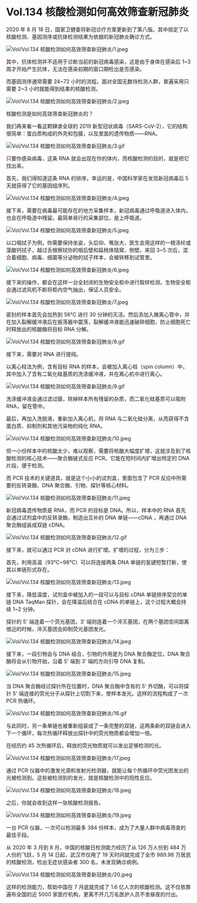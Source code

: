 # Vol.134 核酸检测如何高效筛查新冠肺炎

2020 年 8 月 18 日，国家卫健委将新冠诊疗方案更新到了第八版。其中规定了以核酸检测、基因测序或抗体检测结果为依据的新冠肺炎确诊方式。

![Vol/Vol.134 核酸检测如何高效筛查新冠肺炎/1.jpeg](https://cdn.jsdelivr.net/gh/just-prog/static/image/Vol/Vol.134%20核酸检测如何高效筛查新冠肺炎/1.jpeg)

其中，抗体检测并不适用于诊断当前的新冠病毒感染，这是由于身体在感染后 1\~3 周才开始产生抗体，无法在感染初期的窗口期检出是否感染。

而基因测序通常需要 24~72 小时的流程。面对全国无数待检测人群，普遍采用只需要 2~3 小时就能得到结果的核酸检测。

![Vol/Vol.134 核酸检测如何高效筛查新冠肺炎/2.jpeg](https://cdn.jsdelivr.net/gh/just-prog/static/image/Vol/Vol.134%20核酸检测如何高效筛查新冠肺炎/2.jpeg)

核酸检测是如何高效筛查新冠肺炎的？

我们再来看一看这颗肆虐全球的 2019 新型冠状病毒（SARS-CoV-2），它的结构很简单：蛋白质构成的外壳和包膜，以及里面的遗传物质——RNA。

![Vol/Vol.134 核酸检测如何高效筛查新冠肺炎/3.gif](https://cdn.jsdelivr.net/gh/just-prog/static/image/Vol/Vol.134%20核酸检测如何高效筛查新冠肺炎/3.gif)

只要你感染病毒，这条 RNA 就会出现在你的体内，而核酸检测的目的，就是把它找出来。

首先，我们得知道这条 RNA 的排序。幸运的是，中国科学家在发现新冠病毒后 5 天就获得了它的基因组序列。

![Vol/Vol.134 核酸检测如何高效筛查新冠肺炎/4.jpeg](https://cdn.jsdelivr.net/gh/just-prog/static/image/Vol/Vol.134%20核酸检测如何高效筛查新冠肺炎/4.jpeg)

接下来，需要在病毒最可能存在的地方采集样本，新冠病毒通过呼吸道进入体内，也会在呼吸道中残留。最简单易行的采集部位，是上呼吸道。

![Vol/Vol.134 核酸检测如何高效筛查新冠肺炎/5.jpeg](https://cdn.jsdelivr.net/gh/just-prog/static/image/Vol/Vol.134%20核酸检测如何高效筛查新冠肺炎/5.jpeg)

以口咽拭子为例，你需要保持坐姿，头后仰、嘴张大，医生会用这样的一根涤纶或藻酸钙拭子，越过舌根擦拭你的咽后壁和扁桃体隐窝、侧壁。来回 3\~5 次后，混合着细胞、病毒、细菌等分泌物的拭子样本，会被转移到试管里。

![Vol/Vol.134 核酸检测如何高效筛查新冠肺炎/6.jpeg](https://cdn.jsdelivr.net/gh/just-prog/static/image/Vol/Vol.134%20核酸检测如何高效筛查新冠肺炎/6.jpeg)

接下来的操作，都会在这样一台全封闭的生物安全柜中进行取样检测。生物安全柜会通过滤风机不断将柜内空气抽出，保证人员安全。

![Vol/Vol.134 核酸检测如何高效筛查新冠肺炎/7.jpeg](https://cdn.jsdelivr.net/gh/just-prog/static/image/Vol/Vol.134%20核酸检测如何高效筛查新冠肺炎/7.jpeg)

密封的样本首先会加热到 56℃ 进行 30 分钟的灭活。然后添加入微离心管中，并在加入裂解缓冲液后在振荡器中震荡，裂解缓冲液能迅速破碎细胞，防止细胞死亡时释放出的核酸酶将目标 RNA 分解。

![Vol/Vol.134 核酸检测如何高效筛查新冠肺炎/8.gif](https://cdn.jsdelivr.net/gh/just-prog/static/image/Vol/Vol.134%20核酸检测如何高效筛查新冠肺炎/8.gif)

接下来，需要对 RNA 进行提纯。

以离心柱法为例，含有目标 RNA 的样本，会被加入离心柱（spin column）中，其中加入了含有二氧化硅基质的洗涤缓冲液，并在离心机中进行离心。

![Vol/Vol.134 核酸检测如何高效筛查新冠肺炎/9.gif](https://cdn.jsdelivr.net/gh/just-prog/static/image/Vol/Vol.134%20核酸检测如何高效筛查新冠肺炎/9.gif)

洗涤缓冲液会通过滤过膜，除掉样本所有残留的杂质，而二氧化硅基质可以吸附 RNA，留在管中。

最后，再加入洗脱液，重新加入离心机，将 RNA 与二氧化硅分离，从而获得不含蛋白质、抑制剂和其他污染物的纯化 RNA。

![Vol/Vol.134 核酸检测如何高效筛查新冠肺炎/10.jpeg](https://cdn.jsdelivr.net/gh/just-prog/static/image/Vol/Vol.134%20核酸检测如何高效筛查新冠肺炎/10.jpeg)

但一小份样本中的核酸太少，难以观察，需要将核酸大幅度扩增，这就涉及到了核酸检测的核心技术——聚合酶链式反应 PCR。它能在短时间内扩增出特定的 DNA 片段，便于检测。

而 PCR 技术的关键道具，就是这个小小的试剂盒，里面包含了 PCR 反应中所需要的反转录酶、DNA 聚合酶、引物、探针等核心材料。

![Vol/Vol.134 核酸检测如何高效筛查新冠肺炎/11.jpeg](https://cdn.jsdelivr.net/gh/just-prog/static/image/Vol/Vol.134%20核酸检测如何高效筛查新冠肺炎/11.jpeg)

新冠病毒遗传物质是 RNA，而 PCR 的目标是 DNA。所以，样本中的 RNA 首先会通过试剂盒中的反转录酶，制造出互补的 DNA 单链——cDNA ，再通过 DNA 聚合酶组装成双链 cDNA。

![Vol/Vol.134 核酸检测如何高效筛查新冠肺炎/12.gif](https://cdn.jsdelivr.net/gh/just-prog/static/image/Vol/Vol.134%20核酸检测如何高效筛查新冠肺炎/12.gif)

接下来，就可以通过 PCR 对 cDNA 进行扩增。扩增的过程，分为三步：

首先，利用高温（93℃\~98℃）可以将连接两条 DNA 单链的氢键短暂打断，使其以单链形式存在。

![Vol/Vol.134 核酸检测如何高效筛查新冠肺炎/13.jpeg](https://cdn.jsdelivr.net/gh/just-prog/static/image/Vol/Vol.134%20核酸检测如何高效筛查新冠肺炎/13.jpeg)

接下来，降低温度，试剂盒中被加入的一段可以与目标 cDNA 单链排序契合的单链 DNA TaqMan 探针，会在降温后结合在 cDNA 的单链上，这个过程大概会持续 1\~2 分钟。

探针的 5' 端连着一个荧光基团，3' 端则连着一个淬灭基团，在两个基团空间距离很近的时候，淬灭基团会抑制荧光基团发光。

![Vol/Vol.134 核酸检测如何高效筛查新冠肺炎/14.jpeg](https://cdn.jsdelivr.net/gh/just-prog/static/image/Vol/Vol.134%20核酸检测如何高效筛查新冠肺炎/14.jpeg)

接下来，一段引物会与 DNA 结合，引物的作用是为 DNA 聚合酶定位，DNA 聚合酶将会从引物开始，沿着 5' 端到 3' 端的方向引导 DNA 复制。

![Vol/Vol.134 核酸检测如何高效筛查新冠肺炎/15.jpeg](https://cdn.jsdelivr.net/gh/just-prog/static/image/Vol/Vol.134%20核酸检测如何高效筛查新冠肺炎/15.jpeg)

当 DNA 聚合酶经过探针所在位置时，DNA 聚合酶中含有的 5' 外切酶，可以将探针 5' 端连接的荧光分子从探针上切割下来，使样本发光。这样的流程构成了一次 PCR 热循环。

![Vol/Vol.134 核酸检测如何高效筛查新冠肺炎/16.gif](https://cdn.jsdelivr.net/gh/just-prog/static/image/Vol/Vol.134%20核酸检测如何高效筛查新冠肺炎/16.gif)

与此同时，另一条单链也被重新组装成了一条完整的双链，这两条新的双链会进入下一个循环，每次热循环释放出探针中的荧光物质都会增加一倍。

在经历约 45 次热循环后，释放的荧光物质就可以发出足够检测的光。

![Vol/Vol.134 核酸检测如何高效筛查新冠肺炎/17.jpeg](https://cdn.jsdelivr.net/gh/just-prog/static/image/Vol/Vol.134%20核酸检测如何高效筛查新冠肺炎/17.jpeg)

通过 PCR 仪器中的激发光源和发射光检测器，就能让每个热循环中荧光团发出的光被检测到。这些被检测到的发光，就是核酸检测中的阳性反应。

![Vol/Vol.134 核酸检测如何高效筛查新冠肺炎/18.jpeg](https://cdn.jsdelivr.net/gh/just-prog/static/image/Vol/Vol.134%20核酸检测如何高效筛查新冠肺炎/18.jpeg)

之后，你就会收到这样一张核酸检测报告。

![Vol/Vol.134 核酸检测如何高效筛查新冠肺炎/19.jpeg](https://cdn.jsdelivr.net/gh/just-prog/static/image/Vol/Vol.134%20核酸检测如何高效筛查新冠肺炎/19.jpeg)

一台 PCR 仪器，一次可以检测最多 384 份样本，成为了大量人群中病毒筛查的最佳手段。

从 2020 年 3 月到 8 月，中国的核酸日检测能力经历了从 126 万人份到 484 万人份的飞跃，5 月 14 日起，武汉市仅用了 19 天时间就完成了全市 989.98 万居民的核酸检测，检出无症状感染者 300 名，未发现确诊病例。

![Vol/Vol.134 核酸检测如何高效筛查新冠肺炎/20.jpeg](https://cdn.jsdelivr.net/gh/just-prog/static/image/Vol/Vol.134%20核酸检测如何高效筛查新冠肺炎/20.jpeg)

这样的检测能力，帮助中国在 7 月底就完成了 1.6 亿人次的核酸检测。这不仅依靠遍布全国的近 5000 家医疗机构，更离不开几万名医护人员不舍昼夜的付出。
